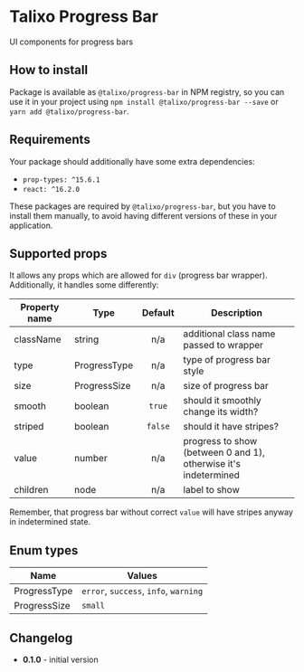 # Talixo Progress Bar

UI components for progress bars

## How to install

Package is available as `@talixo/progress-bar` in NPM registry, so you can use it in your project
using `npm install @talixo/progress-bar --save` or `yarn add @talixo/progress-bar`.

## Requirements

Your package should additionally have some extra dependencies:

- `prop-types: ^15.6.1`
- `react: ^16.2.0`

These packages are required by `@talixo/progress-bar`, but you have to install them manually,
to avoid having different versions of these in your application.

## Supported props

It allows any props which are allowed for `div` (progress bar wrapper). Additionally, it handles some differently:

Property name | Type         | Default | Description
--------------|--------------|:-------:|--------------------------------
className     | string       | n/a     | additional class name passed to wrapper
type          | ProgressType | n/a     | type of progress bar style
size          | ProgressSize | n/a     | size of progress bar
smooth        | boolean      | `true`  | should it smoothly change its width?
striped       | boolean      | `false` | should it have stripes?
value         | number       | n/a     | progress to show (between 0 and 1), otherwise it's indetermined
children      | node         | n/a     | label to show

Remember, that progress bar without correct `value` will have stripes anyway in indetermined state.

## Enum types

Name          | Values
--------------|---------------------------------------
ProgressType  | `error`, `success`, `info`, `warning`
ProgressSize  | `small`

## Changelog

- **0.1.0** - initial version
